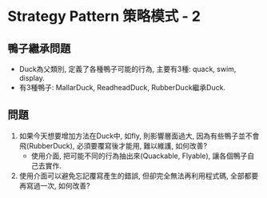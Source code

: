 # Strategy Pattern 策略模式 - 2

## 鴨子繼承問題

* Duck為父類別, 定義了各種鴨子可能的行為, 主要有3種: quack, swim, display.
* 有3種鴨子: MallarDuck, ReadheadDuck, RubberDuck繼承Duck.

## 問題

1. 如果今天想要增加方法在Duck中, 如fly, 則影響層面過大, 因為有些鴨子並不會飛(RubberDuck), 必須要覆寫後才能用, 難以維護, 如何改善?
	* 使用介面, 把可能不同的行為抽出來(Quackable, Flyable), 讓各個鴨子自己去實作.
1. 使用介面可以避免忘記覆寫產生的錯誤, 但卻完全無法再利用程式碼, 全部都要再寫過一次, 如何改善?